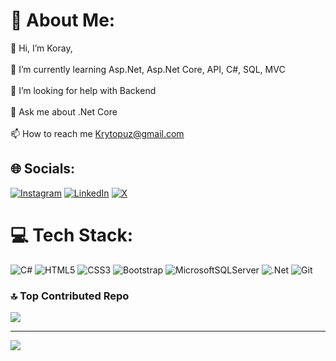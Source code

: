 
# 💫 About Me:
👋 Hi, I’m Koray,<br><br>🌱 I’m currently learning Asp.Net, Asp.Net Core, API, C#, SQL, MVC<br><br>🤝 I’m looking for help with Backend<br><br>💬 Ask me about .Net Core<br><br>📫 How to reach me Krytopuz@gmail.com


## 🌐 Socials:
[![Instagram](https://img.shields.io/badge/Instagram-%23E4405F.svg?logo=Instagram&logoColor=white)](https://instagram.com/krytopuz) [![LinkedIn](https://img.shields.io/badge/LinkedIn-%230077B5.svg?logo=linkedin&logoColor=white)](https://linkedin.com/in/koray-topuz-3a179a227/) [![X](https://img.shields.io/badge/X-black.svg?logo=X&logoColor=white)](https://x.com/krytopuz) 

# 💻 Tech Stack:
![C#](https://img.shields.io/badge/c%23-%23239120.svg?style=for-the-badge&logo=csharp&logoColor=white) ![HTML5](https://img.shields.io/badge/html5-%23E34F26.svg?style=for-the-badge&logo=html5&logoColor=white) ![CSS3](https://img.shields.io/badge/css3-%231572B6.svg?style=for-the-badge&logo=css3&logoColor=white) ![Bootstrap](https://img.shields.io/badge/bootstrap-%238511FA.svg?style=for-the-badge&logo=bootstrap&logoColor=white) ![MicrosoftSQLServer](https://img.shields.io/badge/Microsoft%20SQL%20Server-CC2927?style=for-the-badge&logo=microsoft%20sql%20server&logoColor=white) ![.Net](https://img.shields.io/badge/.NET-5C2D91?style=for-the-badge&logo=.net&logoColor=white) ![Git](https://img.shields.io/badge/git-%23F05033.svg?style=for-the-badge&logo=git&logoColor=white)

### 🔝 Top Contributed Repo
![](https://github-contributor-stats.vercel.app/api?username=Koraytopuz&limit=5&theme=dark&combine_all_yearly_contributions=true)

---
[![](https://visitcount.itsvg.in/api?id=Koraytopuz&icon=0&color=0)](https://visitcount.itsvg.in)

